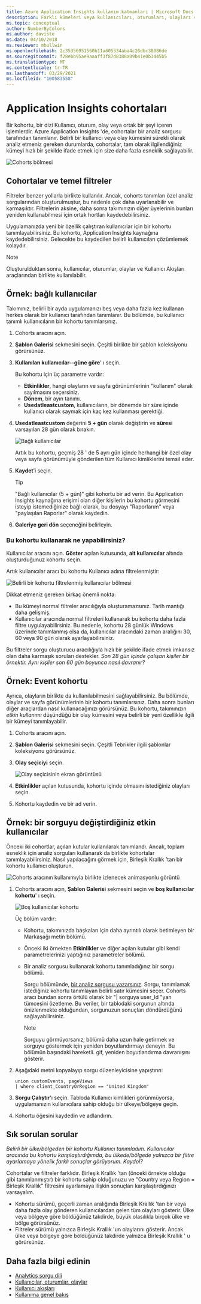 ```yaml
---
title: Azure Application Insights kullanım katmanları | Microsoft Docs
description: Farklı kümeleri veya kullanıcıları, oturumları, olayları veya ortak bir şeyi içeren işlemleri çözümleyin
ms.topic: conceptual
author: NumberByColors
ms.author: daviste
ms.date: 04/10/2018
ms.reviewer: mbullwin
ms.openlocfilehash: 2c35356951560b11a605334aba4c26dbc38086de
ms.sourcegitcommit: f28ebb95ae9aaaff3f87d8388a09b41e0b3445b5
ms.translationtype: MT
ms.contentlocale: tr-TR
ms.lasthandoff: 03/29/2021
ms.locfileid: "100583558"
---
```

# <a name="application-insights-cohorts"></a>Application Insights cohortaları

Bir kohortu, bir dizi Kullanıcı, oturum, olay veya ortak bir şeyi içeren işlemlerdir. Azure Application Insights 'de, cohortalar bir analiz sorgusu tarafından tanımlanır. Belirli bir kullanıcı veya olay kümesini sürekli olarak analiz etmeniz gereken durumlarda, cohortalar, tam olarak ilgilendiğiniz kümeyi hızlı bir şekilde ifade etmek için size daha fazla esneklik sağlayabilir.

![Cohorts bölmesi](./media/usage-cohorts/001.png)

## <a name="cohorts-versus-basic-filters"></a>Cohortalar ve temel filtreler

Filtreler benzer yollarla birlikte kullanılır. Ancak, cohorts tanımları özel analiz sorgularından oluşturulmuştur, bu nedenle çok daha uyarlanabilir ve karmaşıktır. Filtrelerin aksine, daha sonra takımınızın diğer üyelerinin bunları yeniden kullanabilmesi için ortak hortları kaydedebilirsiniz.

Uygulamanızda yeni bir özellik çalıştıran kullanıcılar için bir kohortu tanımlayabilirsiniz. Bu kohortu, Application Insights kaynağına kaydedebilirsiniz. Gelecekte bu kaydedilen belirli kullanıcıları çözümlemek kolaydır.

> [!NOTE]
> Oluşturulduktan sonra, kullanıcılar, oturumlar, olaylar ve Kullanıcı Akışları araçlarından birlikte kullanılabilir.

## <a name="example-engaged-users"></a>Örnek: bağlı kullanıcılar

Takımınız, belirli bir ayda uygulamanızı beş veya daha fazla kez kullanan herkes olarak bir kullanıcı tarafından tanımlanır. Bu bölümde, bu kullanıcı tanımlı kullanıcıların bir kohortu tanımlarsınız.

1. Cohorts aracını açın.

2. **Şablon Galerisi** sekmesini seçin. Çeşitli birlikte bir şablon koleksiyonu görürsünüz.

3. **Kullanılan kullanıcılar--güne göre**' ı seçin.

    Bu kohortu için üç parametre vardır:
    * **Etkinlikler**, hangi olayların ve sayfa görünümlerinin "kullanım" olarak sayılmasını seçersiniz.
    * **Dönem**, bir ayın tanımı.
    * **Usedatleastcustom**, kullanıcıların, bir dönemde bir süre içinde kullanıcı olarak saymak için kaç kez kullanması gerektiği.

4. **Usedatleastcustom** değerini **5 + gün** olarak değiştirin ve **süresi** varsayılan 28 gün olarak bırakın.

    ![Bağlı kullanıcılar](./media/usage-cohorts/003.png)

    Artık bu kohortu, geçmiş 28 ' de 5 ayrı gün içinde herhangi bir özel olay veya sayfa görünümüyle gönderilen tüm Kullanıcı kimliklerini temsil eder.

5. **Kaydet**’i seçin.

   > [!TIP]
   > "Bağlı kullanıcılar (5 + gün)" gibi kohortu bir ad verin. Bu Application Insights kaynağına erişimi olan diğer kişilerin bu kohortu görmesini isteyip istemediğinize bağlı olarak, bu dosyayı "Raporlarım" veya "paylaşılan Raporlar" olarak kaydedin.

6. **Galeriye geri dön** seçeneğini belirleyin.

### <a name="what-can-you-do-by-using-this-cohort"></a>Bu kohortu kullanarak ne yapabilirsiniz?

Kullanıcılar aracını açın. **Göster** açılan kutusunda, **ait kullanıcılar** altında oluşturduğunuz kohortu seçin.

Artık kullanıcılar aracı bu kohortu Kullanıcı adına filtrelenmiştir:

![Belirli bir kohortu filtrelenmiş kullanıcılar bölmesi](./media/usage-cohorts/004.png)

Dikkat etmeniz gereken birkaç önemli nokta:

* Bu kümeyi normal filtreler aracılığıyla oluşturamazsınız. Tarih mantığı daha gelişmiş.
* Kullanıcılar aracında normal filtreleri kullanarak bu kohortu daha fazla filtre uygulayabilirsiniz. Bu nedenle, kohortu 28 günlük Windows üzerinde tanımlanmış olsa da, kullanıcılar aracındaki zaman aralığını 30, 60 veya 90 gün olarak ayarlayabilirsiniz.

Bu filtreler sorgu oluşturucu aracılığıyla hızlı bir şekilde ifade etmek imkansız olan daha karmaşık soruları destekler. _Son 28 gün içinde çalışan kişiler bir örnektir. Aynı kişiler son 60 gün boyunca nasıl davranır?_

## <a name="example-events-cohort"></a>Örnek: Event kohortu

Ayrıca, olayların birlikte da kullanılabilmesini sağlayabilirsiniz. Bu bölümde, olaylar ve sayfa görünümlerinin bir kohortu tanımlarsınız. Daha sonra bunları diğer araçlardan nasıl kullanacağınızı görürsünüz. Bu kohortu, takımınızın _etkin kullanımı_ düşündüğü bir olay kümesini veya belirli bir yeni özellikle ilgili bir kümeyi tanımlayabilir.

1. Cohorts aracını açın.

2. **Şablon Galerisi** sekmesini seçin. Çeşitli Tebrikler ilgili şablonlar koleksiyonu görürsünüz.

3. **Olay seçiciyi** seçin.

    ![Olay seçicisinin ekran görüntüsü](./media/usage-cohorts/006.png)

4. **Etkinlikler** açılan kutusunda, kohortu içinde olmasını istediğiniz olayları seçin.

5. Kohortu kaydedin ve bir ad verin.

## <a name="example-active-users-where-you-modify-a-query"></a>Örnek: bir sorguyu değiştirdiğiniz etkin kullanıcılar

Önceki iki cohortlar, açılan kutular kullanılarak tanımlandı. Ancak, toplam esneklik için analiz sorguları kullanarak da birlikte kohortalar tanımlayabilirsiniz. Nasıl yapılacağını görmek için, Birleşik Krallık 'tan bir kohortu kullanıcı oluşturun.

![Cohorts aracının kullanımıyla birlikte izlenecek animasyonlu görüntü](./media/usage-cohorts/cohorts0001.gif)

1. Cohorts aracını açın, **Şablon Galerisi** sekmesini seçin ve **boş kullanıcılar kohortu**' ı seçin.

    ![Boş kullanıcılar kohortu](./media/usage-cohorts/001.png)

    Üç bölüm vardır:
   * Kohortu, takımınızda başkaları için daha ayrıntılı olarak betimleyen bir Markaşağı metin bölümü.

   * Önceki iki örnekten **Etkinlikler** ve diğer açılan kutular gibi kendi parametrelerinizi yaptığınız parametreler bölümü.

   * Bir analiz sorgusu kullanarak kohortu tanımladığınız bir sorgu bölümü.

     Sorgu bölümünde, [bir analiz sorgusu yazarsınız](/azure/kusto/query). Sorgu, tanımlamak istediğiniz kohortu tanımlayan belirli satır kümesini seçer. Cohorts aracı bundan sonra örtülü olarak bir "| sorguya user_Id "yan tümcesini özetleme. Bu veriler, bir tablodaki sorgunun altında önizlenmekte olduğundan, sorgunuzun sonuçları döndürdüğünü sağlayabilirsiniz.

     > [!NOTE]
     > Sorguyu görmüyorsanız, bölümü daha uzun hale getirmek ve sorguyu göstermek için yeniden boyutlandırmayı deneyin. Bu bölümün başındaki hareketli. gif, yeniden boyutlandırma davranışını gösterir.

2. Aşağıdaki metni kopyalayıp sorgu düzenleyicisine yapıştırın:

    ```KQL
    union customEvents, pageViews
    | where client_CountryOrRegion == "United Kingdom"
    ```

3. **Sorgu Çalıştır**'ı seçin. Tabloda Kullanıcı kimlikleri görünmüyorsa, uygulamanızın kullanıcılara sahip olduğu bir ülkeye/bölgeye geçin.

4. Kohortu öğesini kaydedin ve adlandırın.

## <a name="frequently-asked-questions"></a>Sık sorulan sorular

_Belirli bir ülke/bölgeden bir kohortu Kullanıcı tanımladım. Kullanıcılar aracında bu kohortu karşılaştırdığımda, bu ülkede/bölgede yalnızca bir filtre ayarlamaya yönelik farklı sonuçlar görüyorum. Kaydol?_

Cohortalar ve filtreler farklıdır. Birleşik Krallık 'tan (önceki örnekte olduğu gibi tanımlanmıştır) bir kohortu sahip olduğunuzu ve "Country veya Region = Birleşik Krallık" filtresini ayarlamaya ilişkin sonuçları karşılaştırdığınızı varsayalım.

* Kohortu sürümü, geçerli zaman aralığında Birleşik Krallık 'tan bir veya daha fazla olay gönderen kullanıcılardan gelen tüm olayları gösterir. Ülke veya bölgeye göre böldüğünüz takdirde, büyük olasılıkla birçok ülke ve bölge görürsünüz.
* Filtreler sürümü yalnızca Birleşik Krallık 'un olaylarını gösterir. Ancak ülke veya bölgeye göre böldüğünüz takdirde yalnızca Birleşik Krallık ' u görürsünüz.

## <a name="learn-more"></a>Daha fazla bilgi edinin

* [Analytics sorgu dili](../logs/log-analytics-tutorial.md?toc=%2fazure%2fazure-monitor%2ftoc.json)
* [Kullanıcılar, oturumlar, olaylar](usage-segmentation.md)
* [Kullanıcı akışları](usage-flows.md)
* [Kullanıma genel bakış](usage-overview.md)
